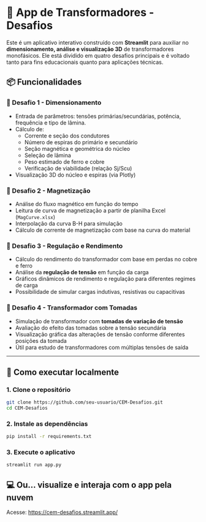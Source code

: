 # 🧲 App de Transformadores - Desafios

Este é um aplicativo interativo construído com **Streamlit** para auxiliar no **dimensionamento, análise e visualização 3D** de transformadores monofásicos. Ele está dividido em quatro desafios principais e é voltado tanto para fins educacionais quanto para aplicações técnicas.

## 📦 Funcionalidades

### 🔹 Desafio 1 - Dimensionamento
- Entrada de parâmetros: tensões primárias/secundárias, potência, frequência e tipo de lâmina.
- Cálculo de:
  - Corrente e seção dos condutores
  - Número de espiras do primário e secundário
  - Seção magnética e geométrica do núcleo
  - Seleção de lâmina
  - Peso estimado de ferro e cobre
  - Verificação de viabilidade (relação Sj/Scu)
- Visualização 3D do núcleo e espiras (via Plotly)

### 🔹 Desafio 2 - Magnetização
- Análise do fluxo magnético em função do tempo
- Leitura de curva de magnetização a partir de planilha Excel (`MagCurve.xlsx`)
- Interpolação da curva B-H para simulação
- Cálculo de corrente de magnetização com base na curva do material

### 🔹 Desafio 3 - Regulação e Rendimento
- Cálculo do rendimento do transformador com base em perdas no cobre e ferro
- Análise da **regulação de tensão** em função da carga
- Gráficos dinâmicos de rendimento e regulação para diferentes regimes de carga
- Possibilidade de simular cargas indutivas, resistivas ou capacitivas

### 🔹 Desafio 4 - Transformador com Tomadas
- Simulação de transformador com **tomadas de variação de tensão**
- Avaliação do efeito das tomadas sobre a tensão secundária
- Visualização gráfica das alterações de tensão conforme diferentes posições da tomada
- Útil para estudo de transformadores com múltiplas tensões de saída

---

## 🚀 Como executar localmente

### 1. Clone o repositório

```bash
git clone https://github.com/seu-usuario/CEM-Desafios.git
cd CEM-Desafios
```

### 2. Instale as dependências
```bash
pip install -r requirements.txt
```

### 3. Execute o aplicativo
```bash
streamlit run app.py
```

## 💻 Ou... visualize e interaja com o app pela nuvem
Acesse: https://cem-desafios.streamlit.app/
